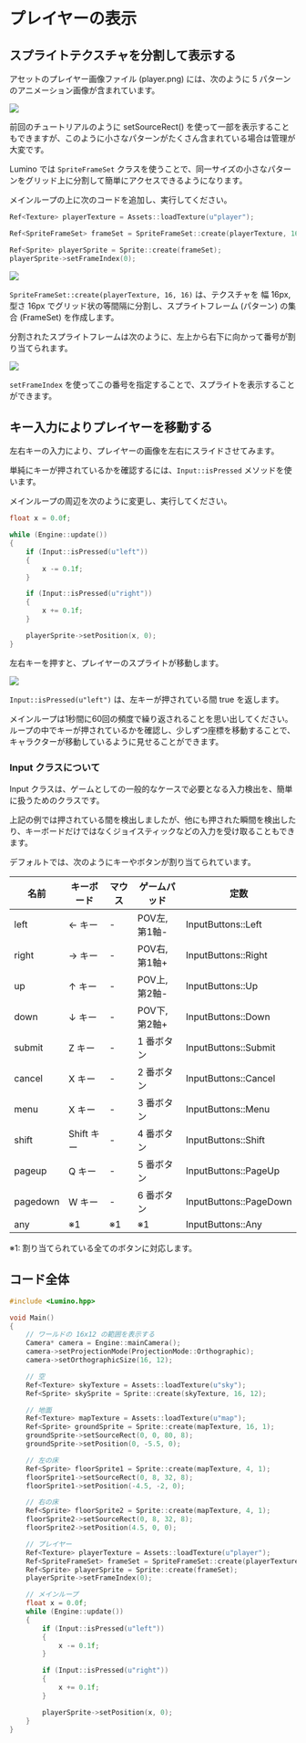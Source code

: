 プレイヤーの表示
==========


スプライトテクスチャを分割して表示する
----------

アセットのプレイヤー画像ファイル (player.png) には、次のように 5 パターンのアニメーション画像が含まれています。

![](img/player-1.png)

前回のチュートリアルのように setSourceRect() を使って一部を表示することもできますが、このように小さなパターンがたくさん含まれている場合は管理が大変です。

Lumino では `SpriteFrameSet` クラスを使うことで、同一サイズの小さなパターンをグリッド上に分割して簡単にアクセスできるようになります。

メインループの上に次のコードを追加し、実行してください。

```cpp
Ref<Texture> playerTexture = Assets::loadTexture(u"player");

Ref<SpriteFrameSet> frameSet = SpriteFrameSet::create(playerTexture, 16, 16);

Ref<Sprite> playerSprite = Sprite::create(frameSet);
playerSprite->setFrameIndex(0);
```

![](img/player-2.png)

`SpriteFrameSet::create(playerTexture, 16, 16)` は、テクスチャを 幅 16px, 型さ 16px でグリッド状の等間隔に分割し、スプライトフレーム (パターン) の集合 (FrameSet) を作成します。

分割されたスプライトフレームは次のように、左上から右下に向かって番号が割り当てられます。

![](img/player-3.png)

`setFrameIndex` を使ってこの番号を指定することで、スプライトを表示することができます。


キー入力によりプレイヤーを移動する
----------

左右キーの入力により、プレイヤーの画像を左右にスライドさせてみます。

単純にキーが押されているかを確認するには、`Input::isPressed` メソッドを使います。

メインループの周辺を次のように変更し、実行してください。

```cpp
float x = 0.0f;

while (Engine::update())
{
    if (Input::isPressed(u"left"))
    {
        x -= 0.1f;
    }

    if (Input::isPressed(u"right"))
    {
        x += 0.1f;
    }

    playerSprite->setPosition(x, 0);
}
```

左右キーを押すと、プレイヤーのスプライトが移動します。

![](img/player-4.gif)

`Input::isPressed(u"left")` は、左キーが押されている間 true を返します。

メインループは1秒間に60回の頻度で繰り返されることを思い出してください。ループの中でキーが押されているかを確認し、少しずつ座標を移動することで、キャラクターが移動しているように見せることができます。


### Input クラスについて

Input クラスは、ゲームとしての一般的なケースで必要となる入力検出を、簡単に扱うためのクラスです。

上記の例では押されている間を検出しましたが、他にも押された瞬間を検出したり、キーボードだけではなくジョイスティックなどの入力を受け取ることもできます。

デフォルトでは、次のようにキーやボタンが割り当てられています。

| 名前 | キーボード | マウス | ゲームパッド  | 定数   |                
|------------------|------------|--------|---------------|------------------------|
| left             | ← キー     | -      | POV左, 第1軸- | InputButtons::Left     |
| right            | → キー     | -      | POV右, 第1軸+ | InputButtons::Right    |
| up               | ↑ キー     | -      | POV上, 第2軸- | InputButtons::Up       |
| down             | ↓ キー     | -      | POV下, 第2軸+ | InputButtons::Down     |
| submit           | Z キー     | -      | 1 番ボタン    | InputButtons::Submit   |
| cancel           | X キー     | -      | 2 番ボタン    | InputButtons::Cancel   |
| menu             | X キー     | -      | 3 番ボタン    | InputButtons::Menu     |
| shift            | Shift キー | -      | 4 番ボタン    | InputButtons::Shift    |
| pageup           | Q キー     | -      | 5 番ボタン    | InputButtons::PageUp   |
| pagedown         | W キー     | -      | 6 番ボタン    | InputButtons::PageDown |
| any              | ※1        | ※1    | ※1           | InputButtons::Any      |

※1: 割り当てられている全てのボタンに対応します。

コード全体
----------

```cpp
#include <Lumino.hpp>

void Main()
{
    // ワールドの 16x12 の範囲を表示する
    Camera* camera = Engine::mainCamera();
    camera->setProjectionMode(ProjectionMode::Orthographic);
    camera->setOrthographicSize(16, 12);

    // 空
    Ref<Texture> skyTexture = Assets::loadTexture(u"sky");
    Ref<Sprite> skySprite = Sprite::create(skyTexture, 16, 12);

    // 地面
    Ref<Texture> mapTexture = Assets::loadTexture(u"map");
    Ref<Sprite> groundSprite = Sprite::create(mapTexture, 16, 1);
    groundSprite->setSourceRect(0, 0, 80, 8);
    groundSprite->setPosition(0, -5.5, 0);

    // 左の床
    Ref<Sprite> floorSprite1 = Sprite::create(mapTexture, 4, 1);
    floorSprite1->setSourceRect(0, 8, 32, 8);
    floorSprite1->setPosition(-4.5, -2, 0);

    // 右の床
    Ref<Sprite> floorSprite2 = Sprite::create(mapTexture, 4, 1);
    floorSprite2->setSourceRect(0, 8, 32, 8);
    floorSprite2->setPosition(4.5, 0, 0);

    // プレイヤー
    Ref<Texture> playerTexture = Assets::loadTexture(u"player");
    Ref<SpriteFrameSet> frameSet = SpriteFrameSet::create(playerTexture, 16, 16);
    Ref<Sprite> playerSprite = Sprite::create(frameSet);
    playerSprite->setFrameIndex(0);

    // メインループ
    float x = 0.0f;
    while (Engine::update())
    {
        if (Input::isPressed(u"left"))
        {
            x -= 0.1f;
        }

        if (Input::isPressed(u"right"))
        {
            x += 0.1f;
        }

        playerSprite->setPosition(x, 0);
    }
}
```
